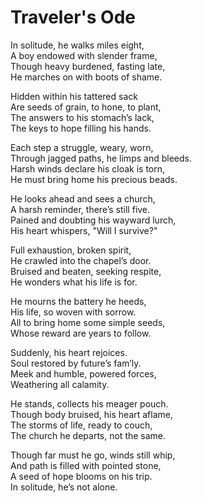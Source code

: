 # Traveler's Ode

In solitude, he walks miles eight,  
A boy endowed with slender frame,  
Though heavy burdened, fasting late,  
He marches on with boots of shame.  

Hidden within his tattered sack  
Are seeds of grain, to hone, to plant,  
The answers to his stomach’s lack,  
The keys to hope filling his hands.  

Each step a struggle, weary, worn,  
Through jagged paths, he limps and bleeds.  
Harsh winds declare his cloak is torn,  
He must bring home his precious beads.  

He looks ahead and sees a church,  
A harsh reminder, there’s still five.  
Pained and doubting his wayward lurch,  
His heart whispers, "Will I survive?"  

Full exhaustion, broken spirit,  
He crawled into the chapel’s door.  
Bruised and beaten, seeking respite,  
He wonders what his life is for.  

He mourns the battery he heeds,  
His life, so woven with sorrow.  
All to bring home some simple seeds,  
Whose reward are years to follow.  

Suddenly, his heart rejoices.  
Soul restored by future’s fam’ly.  
Meek and humble, powered forces,  
Weathering all calamity.  

He stands, collects his meager pouch.  
Though body bruised, his heart aflame,  
The storms of life, ready to couch,  
The church he departs, not the same.  

Though far must he go, winds still whip,  
And path is filled with pointed stone,  
A seed of hope blooms on his trip.  
In solitude, he’s not alone.  
